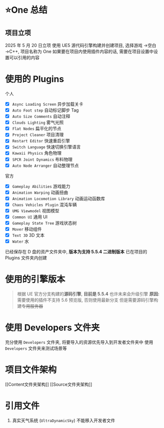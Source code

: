 # ⭐One 总结

## 项目立项

2025 年 5 月 20 日立项
使用 UE5 源代码引擎构建并创建项目, 选择游戏 ->空白 ->C++, 项目名称为 One
如果要在项目内使用插件内容的话, 需要在项目设置中设置可以引用的内容

# 使用的 Plugins

个人
- [x] `Async Loading Screen` 异步加载关卡
- [x] `Auto Foot step` 自动标记脚步 Tag
- [x] `Auto Size Comments` 自动注释
- [x] `Clouds Lighting` 雾气光照
- [x] `Flat Nodes` 扁平化的节点
- [x] `Project Cleaner` 项目清理
- [x] `Restart Editor` 快速重启引擎
- [x] `Switch Language` 快速切换引擎语言
- [x] `Kawaii Physics` 角色物理
- [x] `SPCR Joint Dynamics` 布料物理
- [x] `Auto Node Arranger` 自动整理节点

官方
- [x] `Gameplay Abilities` 游戏能力
- [x] `Animation Warping` 动画扭曲
- [x] `Animation Locomotion Library` 动画运动函数库
- [x] `Chaos Vehicles Plugin` 混沌车辆
- [x] `UMG Viewmodel` 视图模型
- [x] `Common UI` 通用 UI
- [x] `Gameplay State Tree` 游戏状态树
- [x] `Mover` 移动组件
- [x] `Text 3D` 3D 文本
- [x] `Water` 水

已经保存在 D 盘的资产文件夹中, **版本为支持 5.5.4 二进制版本**
已在项目的 Plugins 文件夹内创建

# 使用的引擎版本

> 根据 UE 官方分支构建的**源码引擎**, **目前是 5.5.4**
> 也许未来会升级引擎
> **原因:** 需要使用的插件不支持 5.6 预览版, 否则使用最新分支
> 但是需要源码引擎构建~~专用服务器~~

# 使用 Developers 文件夹

充分使用 `Developers` 文件夹, 将要导入的资源优先导入到开发者文件夹中
使用 `Developers` 文件夹来测试场景等

# 项目文件架构

[[Content文件夹架构]]
[[Source文件夹架构]]

# 引用文件

1. 真实天气系统 (`UltraDynamicSky`) 不能移入开发者文件
